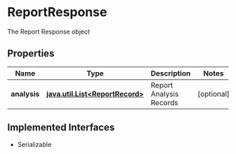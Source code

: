 

# ReportResponse

The Report Response object

## Properties

Name | Type | Description | Notes
------------ | ------------- | ------------- | -------------
**analysis** | [**java.util.List&lt;ReportRecord&gt;**](ReportRecord.md) | Report Analysis Records |  [optional]


## Implemented Interfaces

* Serializable


